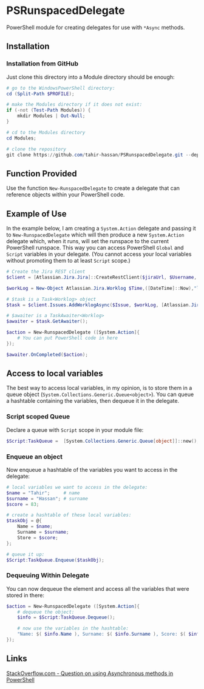 # PSRunspacedDelegate

PowerShell module for creating delegates for use with `*Async` methods.

## Installation

### Installation from GitHub

Just clone this directory into a Module directory should be enough:

```powershell
# go to the WindowsPowerShell directory:
cd (Split-Path $PROFILE);

# make the Modules directory if it does not exist:
if (-not (Test-Path Modules)) {
    mkdir Modules | Out-Null;
}

# cd to the Modules directory
cd Modules;

# clone the repository
git clone https://github.com/tahir-hassan/PSRunspacedDelegate.git --depth 1;
```

## Function Provided

Use the function `New-RunspacedDelegate` to create a delegate that can reference objects within your PowerShell code.

## Example of Use

In the example below, I am creating a `System.Action` delegate and passing it to `New-RunspacedDelegate` which will then produce a new `System.Action` delegate which, when it runs, will set the runspace to the current PowerShell runspace.  This way you can access PowerShell `Global` and `Script` variables in your delegate. (You cannot access your local variables without promoting them to at least `Script` scope.)

```powershell
# Create the Jira REST client
$client = [Atlassian.Jira.Jira]::CreateRestClient($jiraUrl, $Username, $Password);

$workLog = New-Object Atlassian.Jira.Worklog $Time,([DateTime]::Now),"log time"

# $task is a Task<Worklog> object
$task = $client.Issues.AddWorklogAsync($Issue, $workLog, [Atlassian.Jira.WorklogStrategy]::AutoAdjustRemainingEstimate, $null, (New-Object System.Threading.CancellationToken $false))

# $awaiter is a TaskAwaiter<Worklog>
$awaiter = $task.GetAwaiter();

$action = New-RunspacedDelegate ([System.Action]{ 
    # You can put PowerShell code in here
});

$awaiter.OnCompleted($action);

```

## Access to local variables

The best way to access local variables, in my opinion, is to store them in a queue object (`System.Collections.Generic.Queue<object>`). You can queue a hashtable containing the variables, then dequeue it in the delegate. 

### Script scoped Queue

Declare a queue with `Script` scope in your module file:

```powershell
$Script:TaskQueue =  [System.Collections.Generic.Queue[object]]::new();
```

### Enqueue an object

Now enqueue a hashtable of the variables you want to access in the delegate:

```powershell
# local variables we want to access in the delegate:
$name = "Tahir";     # name
$surname = "Hassan"; # surname
$score = 83;

# create a hashtable of these local variables:
$taskObj = @{
    Name = $name;
    Surname = $surname;
    Store = $score;
};

# queue it up:
$Script:TaskQueue.Enqueue($taskObj);
```

### Dequeuing Within Delegate

You can now dequeue the element and access all the variables that were stored in there:

```powershell
$action = New-RunspacedDelegate ([System.Action]{ 
    # dequeue the object:
    $info = $Script:TaskQueue.Dequeue();

    # now use the variables in the hashtable:
    "Name: $( $info.Name ), Surname: $( $info.Surname ), Score: $( $info.Score )" | Out-File C:\Temp\information.txt -Append
});
```

## Links

<a href="https://stackoverflow.com/questions/25851704/getting-result-of-net-object-asynchronous-method-in-powershell">StackOverflow.com - Question on using Asynchronous methods in PowerShell</a>

